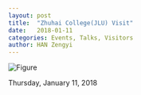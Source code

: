 ```yaml
---
layout: post
title:  "Zhuhai College(JLU) Visit"
date:   2018-01-11
categories: Events, Talks, Visitors
author: HAN Zengyi
---
```




![Figure](https://farm5.staticflickr.com/4742/39764313592_ec4ca036b7_c.jpg)


Thursday, January 11, 2018




